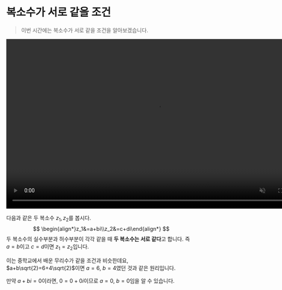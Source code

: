 # 복소수가 서로 같을 조건
> 이번 시간에는 복소수가 서로 같을 조건을 알아보겠습니다.


<video width="800" height="450" controls src="media/H11_0403_Scene1.mp4" autoplay muted></video>

다음과 같은 두 복소수 $z_{1}, z_{2}$를 봅시다.
$$
\begin{align*}z_1&=a+bi\\z_2&=c+di\end{align*}
$$
두 복소수의 실수부분과 허수부분이 각각 같을 때
**두 복소수는 서로 같다**고 합니다.
즉 $a=b$이고 $c=d$이면 $z_1=z_2$입니다.

이는 중학교에서 배운 무리수가 같을 조건과 비슷한데요,
$a+b\sqrt{2}=6+4\sqrt{2}$이면
$a=6$, $b=4$였던 것과 같은 원리입니다.

만약 $a+bi=0$이라면, $0=0+0i$이므로
$a=0$, $b=0$임을 알 수 있습니다.